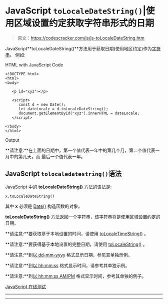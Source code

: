 # JavaScript `toLocaleDateString()`|使用区域设置约定获取字符串形式的日期

> 原文：<https://codescracker.com/js/js-toLocaleDateString.htm>

JavaScript**toLocaleDateString()**方法用于获取日期(使用地区约定)作为[字符串](/js/js-strings.htm)。 例如:

HTML with JavaScript Code

```
<!DOCTYPE html>
<html>
<body>

   <p id="xyz"></p>

   <script>
      const d = new Date();
      let dateLocale = d.toLocaleDateString();
      document.getElementById("xyz").innerHTML = dateLocale;
   </script>

</body>
</html>
```

Output

**请注意:**在上面的日期中，第一个值代表一年中的第几个月，第二个值代表一月中的第几天，而 最后一个值代表一年。

## JavaScript `tolocaledatestring()`语法

JavaScript 中的 **toLocaleDateString()** 方法的语法是:

```
x.toLocaleDateString()
```

其中 **x** 必须是 [Date()](/js/js-date-constructor.htm) 构造函数的对象。

**toLocaleDateString()** 方法返回一个字符串，该字符串将是使用区域设置约定的日期。

**请注意:**要获取基于本地设置的时间，请使用 [toLocaleTimeString()](/js/js-toLocaleTimeString.htm) 。

**请注意:**要获得基于本地设置的完整日期，请使用 [toLocaleString()](/js/js-toLocaleString.htm) 。

**请注意:**到[以 dd-mm-yyyy](/js/js-dates.htm#b) 格式显示日期，参见其单独示例。

**请注意:**到[以 hh:mm:ss](/js/js-dates.htm#c) 格式显示时间，请参考其单独示例。

**请注意:**到[以 hh:mm:ss AM/PM](/js/js-dates.htm#d) 格式显示时间，参考其单独的例子。

[JavaScript 在线测试](/exam/showtest.php?subid=6)

* * *

* * *